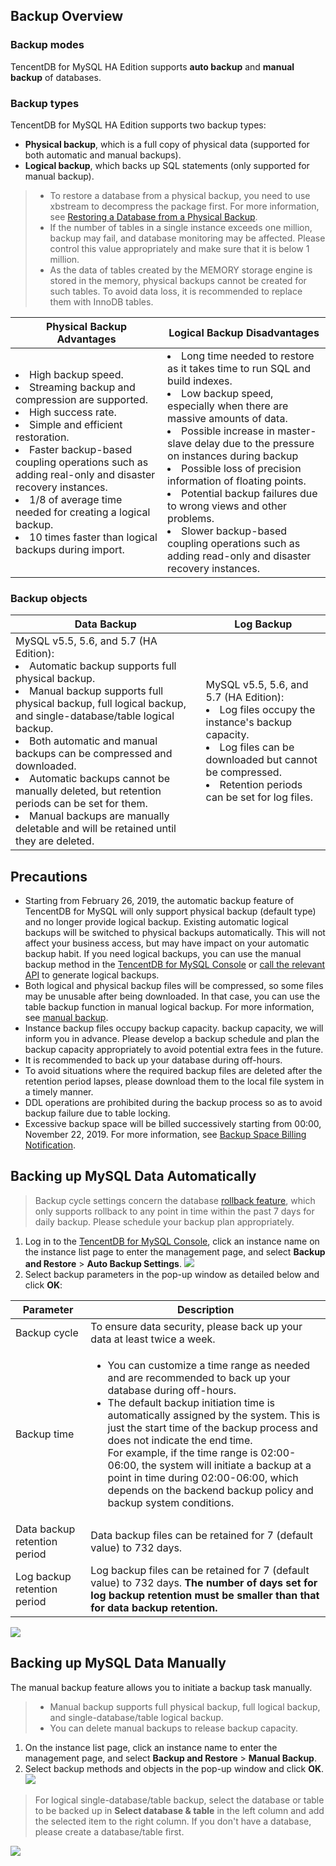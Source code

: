 ## Backup Overview
### Backup modes
TencentDB for MySQL HA Edition supports **auto backup** and **manual backup** of databases.

### Backup types
TencentDB for MySQL HA Edition supports two backup types:
- **Physical backup**, which is a full copy of physical data (supported for both automatic and manual backups).
- **Logical backup**, which backs up SQL statements (only supported for manual backup).
>
>- To restore a database from a physical backup, you need to use xbstream to decompress the package first. For more information, see [Restoring a Database from a Physical Backup](https://intl.cloud.tencent.com/document/product/236/31910).
>- If the number of tables in a single instance exceeds one million, backup may fail, and database monitoring may be affected. Please control this value appropriately and make sure that it is below 1 million.
>- As the data of tables created by the MEMORY storage engine is stored in the memory, physical backups cannot be created for such tables. To avoid data loss, it is recommended to replace them with InnoDB tables.

| Physical Backup Advantages | Logical Backup Disadvantages |
|---------|---------|
| <li>High backup speed. <li>Streaming backup and compression are supported. <li>High success rate. <li>Simple and efficient restoration. <li>Faster backup-based coupling operations such as adding real-only and disaster recovery instances. <li>1/8 of average time needed for creating a logical backup. <li>10 times faster than logical backups during import. | <li>Long time needed to restore as it takes time to run SQL and build indexes. <li>Low backup speed, especially when there are massive amounts of data. <li>Possible increase in master-slave delay due to the pressure on instances during backup <li>Possible loss of precision information of floating points. <li>Potential backup failures due to wrong views and other problems. <li>Slower backup-based coupling operations such as adding read-only and disaster recovery instances. |

### Backup objects
 | Data Backup | Log Backup |
|---------|---------|
 | MySQL v5.5, 5.6, and 5.7 (HA Edition): <li>Automatic backup supports full physical backup. <li>Manual backup supports full physical backup, full logical backup, and single-database/table logical backup. <li>Both automatic and manual backups can be compressed and downloaded. <li>Automatic backups cannot be manually deleted, but retention periods can be set for them. <li>Manual backups are manually deletable and will be retained until they are deleted. | MySQL v5.5, 5.6, and 5.7 (HA Edition): <li>Log files occupy the instance's backup capacity. <li>Log files can be downloaded but cannot be compressed. <li>Retention periods can be set for log files. |

## Precautions
- Starting from February 26, 2019, the automatic backup feature of TencentDB for MySQL will only support physical backup (default type) and no longer provide logical backup. Existing automatic logical backups will be switched to physical backups automatically.
This will not affect your business access, but may have impact on your automatic backup habit. If you need logical backups, you can use the manual backup method in the [TencentDB for MySQL Console](https://console.cloud.tencent.com/cdb) or [call the relevant API](https://intl.cloud.tencent.com/document/product/236/15844) to generate logical backups.
- Both logical and physical backup files will be compressed, so some files may be unusable after being downloaded. In that case, you can use the table backup function in manual logical backup. For more information, see [manual backup](#manual-backup).
- Instance backup files occupy backup capacity. backup capacity, we will inform you in advance. Please develop a backup schedule and plan the backup capacity appropriately to avoid potential extra fees in the future.
- It is recommended to back up your database during off-hours.
- To avoid situations where the required backup files are deleted after the retention period lapses, please download them to the local file system in a timely manner.
- DDL operations are prohibited during the backup process so as to avoid backup failure due to table locking.
- Excessive backup space will be billed successively starting from 00:00, November 22, 2019. For more information, see [Backup Space Billing Notification](https://intl.cloud.tencent.com/document/product/236/31919).

## Backing up MySQL Data Automatically
>Backup cycle settings concern the database [rollback feature](https://intl.cloud.tencent.com/document/product/236/7276), which only supports rollback to any point in time within the past 7 days for daily backup. Please schedule your backup plan appropriately.
>
1. Log in to the [TencentDB for MySQL Console](https://console.cloud.tencent.com/cdb), click an instance name on the instance list page to enter the management page, and select **Backup and Restore** > **Auto Backup Settings**.
![](https://main.qcloudimg.com/raw/69fed1aac393a518bd8cc2ad1fea550f.png)
2. Select backup parameters in the pop-up window as detailed below and click **OK**:
<table>
<thead>
<tr>
<th>Parameter</th>
<th>Description</th>
</tr>
</thead>
<tbody>
<tr>
<td>Backup cycle</td>
<td>To ensure data security, please back up your data at least twice a week.</td>
</tr>
<tr>
<td>Backup time</td>
<td><ul><li>You can customize a time range as needed and are recommended to back up your database during off-hours.
<li>The default backup initiation time is automatically assigned by the system. This is just the start time of the backup process and does not indicate the end time. <br>For example, if the time range is 02:00-06:00, the system will initiate a backup at a point in time during 02:00-06:00, which depends on the backend backup policy and backup system conditions. </td>
</tr>
<tr>
<td>Data backup retention period</td>
<td>Data backup files can be retained for 7 (default value) to 732 days.</td>
</tr>
<tr>
<td>Log backup retention period</td>
<td>Log backup files can be retained for 7 (default value) to 732 days. <strong>The number of days set for log backup retention must be smaller than that for data backup retention.</strong>  </td>
</tr>
</tbody></table>
<img src="https://main.qcloudimg.com/raw/a371d4ba960264aa5630b59a3bfe5096.png"  style="margin:0;">


<span id = "manual-backup"></span>
## Backing up MySQL Data Manually
The manual backup feature allows you to initiate a backup task manually.
>
>- Manual backup supports full physical backup, full logical backup, and single-database/table logical backup.
>- You can delete manual backups to release backup capacity.
>
1. On the instance list page, click an instance name to enter the management page, and select **Backup and Restore** > **Manual Backup**.
2. Select backup methods and objects in the pop-up window and click **OK**.
![](https://main.qcloudimg.com/raw/a16e644f51756b6a98597945e45329cd.png)
>For logical single-database/table backup, select the database or table to be backed up in **Select database & table** in the left column and add the selected item to the right column. If you don't have a database, please create a database/table first.
>
![](https://main.qcloudimg.com/raw/76924e2c76ac348b68ed113d679d6907.png)

